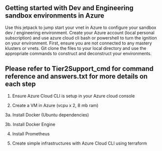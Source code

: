 ## Getting started with Dev and Engineering sandbox environments in Azure

Use this jetpack to jump start your vnet in Azure to configure your sandbox dev / engineering environment.  Create your Azure account (local personal subscription) and use azure cloud cli bash or powershell to turn the ignition on your environment.  First, ensure you are not connected to any mastery klusters or vnets.  Git clone the files to your local directory and use the appropriate commands to construct and deconstruct your environments.  

## Please refer to Tier2Support_cmd for command reference and answers.txt for more details on each step
1.  Ensure Azure Cloud CLI is setup in your Azure cloud console

2.  Create a VM in Azure (vcpu x 2, 8 mb ram)

3a.  Install Docker (Ubuntu dependencies)

3b.  Install Docker Engine

4.  Install Prometheus

5.  Create simple infrastructures with Azure Cloud CLI using terraform 
